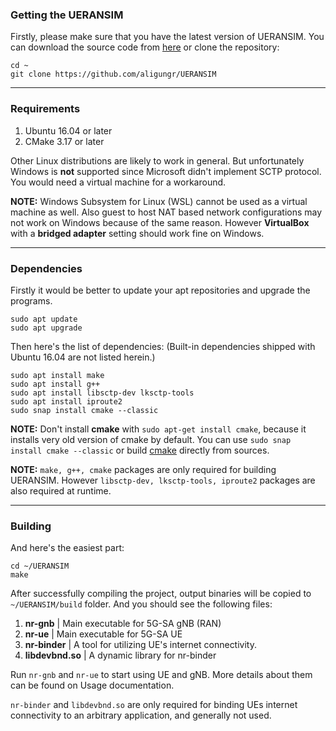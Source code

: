 ### Getting the UERANSIM

Firstly, please make sure that you have the latest version of UERANSIM. You can download the source code from [here](https://github.com/aligungr/UERANSIM/releases) or clone the repository:

```
cd ~
git clone https://github.com/aligungr/UERANSIM
```

---

### Requirements

1. Ubuntu 16.04 or later
2. CMake 3.17 or later

Other Linux distributions are likely to work in general. But unfortunately Windows is **not** supported since Microsoft didn't implement SCTP protocol. You would need a virtual machine for a workaround.

**NOTE:** Windows Subsystem for Linux (WSL) cannot be used as a virtual machine as well. Also guest to host NAT based network configurations may not work on Windows because of the same reason. However **VirtualBox** with a **bridged adapter** setting should work fine on Windows.

---

### Dependencies

Firstly it would be better to update your apt repositories and upgrade the programs.

```
sudo apt update
sudo apt upgrade
```

Then here's the list of dependencies: (Built-in dependencies shipped with Ubuntu 16.04 are not listed herein.)

```
sudo apt install make
sudo apt install g++
sudo apt install libsctp-dev lksctp-tools
sudo apt install iproute2
sudo snap install cmake --classic
```

**NOTE:** Don't install **cmake** with `sudo apt-get install cmake`, because it installs very old version of cmake by default. You can use `sudo snap install cmake --classic` or build [cmake](https://cmake.org/https://cmake.org/) directly from sources.

**NOTE:** `make, g++, cmake` packages are only required for building UERANSIM. However `libsctp-dev, lksctp-tools, iproute2` packages are also required at runtime.

---

### Building

And here's the easiest part:

```
cd ~/UERANSIM
make
```

After successfully compiling the project, output binaries will be copied to `~/UERANSIM/build` folder. And you should see the following files:

1. **nr-gnb** | Main executable for 5G-SA gNB (RAN)
2. **nr-ue** | Main executable for 5G-SA UE
3. **nr-binder** | A tool for utilizing UE's internet connectivity.
4. **libdevbnd.so** | A dynamic library for nr-binder

Run `nr-gnb` and `nr-ue` to start using UE and gNB. More details about them can be found on Usage documentation.

`nr-binder` and `libdevbnd.so` are only required for binding UEs internet connectivity to an arbitrary application, and generally not used.